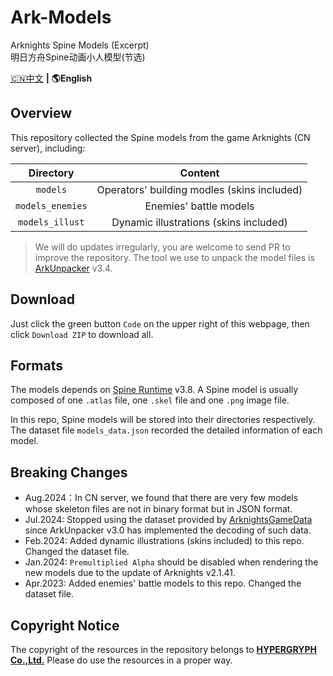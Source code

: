 Ark-Models
==========
Arknights Spine Models (Excerpt)  
明日方舟Spine动画小人模型(节选)

[🇨🇳中文](README.md) **|** **🌎English**

## Overview

This repository collected the Spine models from the game Arknights (CN server), including:

| Directory        | Content          |
| :--------------: | :--------------: |
| `models`         | Operators' building modles (skins included) |
| `models_enemies` | Enemies' battle models |
| `models_illust`  | Dynamic illustrations (skins included) |

> We will do updates irregularly, you are welcome to send PR to improve the repository. The tool we use to unpack the model files is [ArkUnpacker](https://github.com/isHarryh/Ark-Unpacker) v3.4.

## Download

Just click the green button `Code` on the upper right of this webpage, then click `Download ZIP` to download all.

## Formats

The models depends on [Spine Runtime](https://github.com/EsotericSoftware/spine-runtimes) v3.8. A Spine model is usually composed of one `.atlas` file, one `.skel` file and one `.png` image file.

In this repo, Spine models will be stored into their directories respectively.
The dataset file `models_data.json` recorded the detailed information of each model.

## Breaking Changes

- Aug.2024：In CN server, we found that there are very few models whose skeleton files are not in binary format but in JSON format.
- Jul.2024: Stopped using the dataset provided by [ArknightsGameData](https://github.com/Kengxxiao/ArknightsGameData) since ArkUnpacker v3.0 has implemented the decoding of such data.
- Feb.2024: Added dynamic illustrations (skins included) to this repo. Changed the dataset file.
- Jan.2024: `Premultiplied Alpha` should be disabled when rendering the new models due to the update of Arknights v2.1.41.
- Apr.2023: Added enemies' battle models to this repo. Changed the dataset file.

## Copyright Notice

The copyright of the resources in the repository belongs to [**HYPERGRYPH Co.,Ltd.**](https://www.hypergryph.com) Please do use the resources in a proper way.
